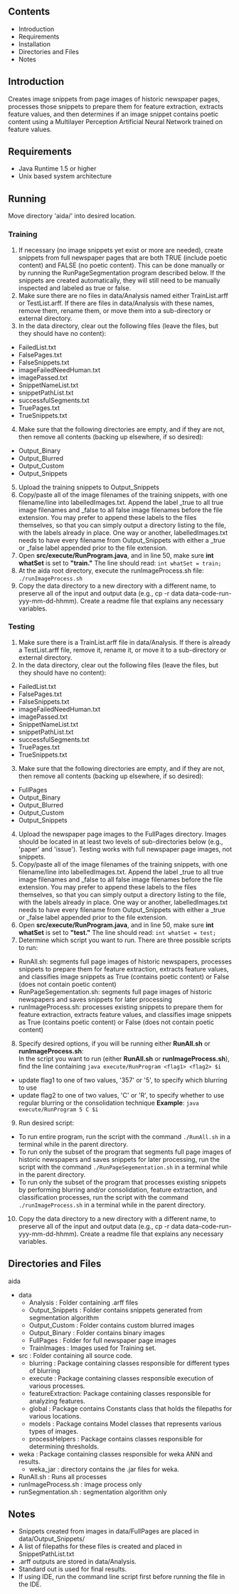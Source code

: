 ## Contents ##
* Introduction
* Requirements
* Installation
* Directories and Files
* Notes

## Introduction ##
Creates image snippets from page images of historic newspaper pages, processes those snippets to prepare them for feature extraction, extracts feature values, and then determines if an image snippet contains poetic content using a Multilayer Perception Artificial Neural Network trained on feature values.

## Requirements ##
* Java Runtime 1.5 or higher
* Unix based system architecture

## Running ##
Move directory 'aida/' into desired location.

### Training ###
1. If necessary (no image snippets yet exist or more are needed), create snippets from full newspaper pages that are both TRUE (include poetic content) and FALSE (no poetic content). This can be done manually or by running the RunPageSegmentation program described below. If the snippets are created automatically, they will still need to be manually inspected and labeled as true or false.
2. Make sure there are no files in data/Analysis named either TrainList.arff or TestList.arff. If there are files in data/Analysis with these names, remove them, rename them, or move them into a sub-directory or external directory.
3. In the data directory, clear out the following files (leave the files, but they should have no content):
  * FailedList.txt
  * FalsePages.txt
  * FalseSnippets.txt
  * imageFailedNeedHuman.txt
  * imagePassed.txt
  * SnippetNameList.txt
  * snippetPathList.txt
  * successfulSegments.txt
  * TruePages.txt
  * TrueSnippets.txt
4. Make sure that the following directories are empty, and if they are not, then remove all contents (backing up elsewhere, if so desired):
  * Output_Binary
  * Output_Blurred
  * Output_Custom
  * Output_Snippets
5. Upload the training snippets to Output_Snippets
6. Copy/paste all of the image filenames of the training snippets, with one filename/line into labelledImages.txt. Append the label \_true to all true image filenames and \_false to all false image filenames before the file extension. You may prefer to append these labels to the files themselves, so that you can simply output a directory listing to the file, with the labels already in place. One way or another, labelledImages.txt needs to have every filename from Output_Snippets with either a \_true or \_false label appended prior to the file extension.
7. Open **src/execute/RunProgram.java**, and in line 50, make sure **int whatSet** is set to **"train."** The line should read: `int whatSet = train;`
8. At the aida root directory, execute the runImageProcess.sh file: `./runImageProcess.sh`
9. Copy the data directory to a new directory with a different name, to preserve all of the input and output data (e.g., cp -r data data-code-run-yyy-mm-dd-hhmm). Create a readme file that explains any necessary variables.

### Testing ###

1. Make sure there is a TrainList.arff file in data/Analysis. If there is already a TestList.arff file, remove it, rename it, or move it to a sub-directory or external directory.  
2. In the data directory, clear out the following files (leave the files, but they should have no content):
  * FailedList.txt
  * FalsePages.txt
  * FalseSnippets.txt
  * imageFailedNeedHuman.txt
  * imagePassed.txt
  * SnippetNameList.txt
  * snippetPathList.txt
  * successfulSegments.txt
  * TruePages.txt
  * TrueSnippets.txt  
3. Make sure that the following directories are empty, and if they are not, then remove all contents (backing up elsewhere, if so desired):
  * FullPages
  * Output_Binary
  * Output_Blurred
  * Output_Custom
  * Output_Snippets  
4. Upload the newspaper page images to the FullPages directory. Images should be located in at least two levels of sub-directories below (e.g., 'paper' and 'issue').  Testing works with full newspaper page images, not snippets.
5. Copy/paste all of the image filenames of the training snippets, with one filename/line into labelledImages.txt. Append the label \_true to all true image filenames and \_false to all false image filenames before the file extension. You may prefer to append these labels to the files themselves, so that you can simply output a directory listing to the file, with the labels already in place. One way or another, labelledImages.txt needs to have every filename from Output_Snippets with either a \_true or \_false label appended prior to the file extension.  
6. Open **src/execute/RunProgram.java**, and in line 50, make sure **int whatSet** is set to **"test."** The line should read: `int whatSet = test;`  
7. Determine which script you want to run. There are three possible scripts to run:
  * RunAll.sh: segments full page images of historic newspapers, processes snippets to prepare them for feature extraction, extracts feature values, and classifies image snippets as True (contains poetic content) or False (does not contain poetic content)
  * RunPageSegementation.sh: segments full page images of historic newspapers and saves snippets for later processing
  * runImageProcess.sh: processes existing snippets to prepare them for feature extraction, extracts feature values, and classifies image snippets as True (contains poetic content) or False (does not contain poetic content)  
8. Specify desired options, if you will be running either **RunAll.sh** or **runImageProcess.sh**:   
In the script you want to run (either **RunAll.sh** or **runImageProcess.sh**), find the line containing `java execute/RunProgram <flag1> <flag2> $i`  
  * update flag1 to one of two values, '357' or '5', to specify which blurring to use
  * update flag2 to one of two values, 'C' or 'R', to specify whether to use regular blurring or the consolidation technique
**Example**: `java execute/RunProgram 5 C $i`
9. Run desired script:
  * To run entire program, run the script with the command `./RunAll.sh` in a terminal while in the parent directory.
  * To run only the subset of the program that segments full page images of historic newspapers and saves snippets for later processing, run the script with the command `./RunPageSegementation.sh` in a terminal while in the parent directory.
  * To run only the subset of the program that processes existing snippets by performing blurring and/or consolidation, feature extraction, and classification processes, run the script with the command `./runImageProcess.sh` in a terminal while in the parent directory.
10. Copy the data directory to a new directory with a different name, to preserve all of the input and output data (e.g., cp -r data data-code-run-yyy-mm-dd-hhmm). Create a readme file that explains any necessary variables.

## Directories and Files ##
aida  
+ data  
    - Analysis : Folder containing .arff files  
    - Output_Snippets : Folder contains snippets generated from segmentation algorithm  
    - Output_Custom : Folder contains custom blurred images  
    - Output_Binary : Folder contains binary images  
    - FullPages : Folder for full newspaper page images  
    - TrainImages : Images used for Training set.  
+ src : Folder containing all source code.  
    - blurring : Package containing classes responsible for different types of blurring  
    - execute : Package containing classes responsible execution of various processes.  
    - featureExtraction: Package containing classes responsible for analyzing features.  
    - global : Package contains Constants class that holds the filepaths for various locations.  
    - models : Package contains Model classes that represents various types of images.  
    - processHelpers : Package contains classes responsible for determining thresholds.  
+ weka : Package containing classes responsible for weka ANN and results.  
    - weka_jar : directory contains the .jar files for weka.  
+ RunAll.sh : Runs all processes  
+ runImageProcess.sh : image process only  
+ runSegmentation.sh : segmentation algorithm only  

## Notes ##
* Snippets created from images in data/FullPages are placed in data/Output_Snippets/
* A list of filepaths for these files is created and placed in SnippetPathList.txt
* .arff outputs are stored in data/Analysis.
* Standard out is used for final results.
* If using IDE, run the command line script first before running the file in
  the IDE.
